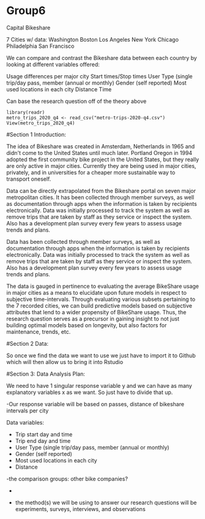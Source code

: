 # Group6

Capital Bikeshare 

7 Cities w/ data:
Washington
Boston
Los Angeles 
New York
Chicago
Philadelphia
San Francisco

We can compare and contrast the Bikeshare data between each country by looking at different variables offered:

Usage differences per major city
Start times/Stop times
User Type (single trip/day pass, member (annual or monthly)
Gender (self reported)
Most used locations in each city 
Distance
Time

Can base the research question off of the theory above


```{r}
library(readr)
metro_trips_2020_q4 <- read_csv("metro-trips-2020-q4.csv")
View(metro_trips_2020_q4)
```


#Section 1 Introduction: 

The idea of Bikeshare was created in Amsterdam, Netherlands in 1965 and didn't come to the United States until much later. Portland Oregon in 1994 adopted the first community bike project in the United States, but they really are only active in major cities. 
Currently they are being used in major cities, privately, and in universities for a cheaper more sustainable way to transport oneself. 

Data can be directly extrapolated from the Bikeshare portal on seven major metropolitan cities. It has been collected through member surveys, as well as documentation through apps when the information is taken by recipients electronically.
Data was initially processed to track the system as well as remove trips that are taken by staff as they service or inspect the system. Also has a development plan survey every few years to assess usage trends and plans.

Data has been collected through member surveys, as well as documentation through apps when the information is taken by recipients electronically. 
Data was initially processed to track the system as well as remove trips that are taken by staff as they service or inspect the system. Also has a development plan survey every few years to assess usage trends and plans. 

The data is gauged in pertinence to evaluating the average BikeShare usage in major cities as a means to elucidate upon  future models in respect to subjective time-intervals. Through evaluating various subsets pertaining to the 7 recorded cities, we can build predictive models based on subjective attributes that lend to a wider propensity of BikeShare usage. Thus, the research question serves as a precursor in gaining insight to not just building optimal models based on longevity, but also factors for maintenance, trends, etc.
 

#Section 2 Data: 

So once we find the data we want to use we just have to import it to Github which will then allow us to bring it into Rstudio 

#Section 3: Data Analysis Plan:

We need to have 1 singular response variable y and we can have as many explanatory variables x as we want. So just have to divide that up.

-Our response variable will be based on passes, distance of bikeshare intervals per city

Data variables:
- Trip start day and time
- Trip end day and time
- User Type (single trip/day pass, member (annual or monthly)
- Gender (self reported)
- Most used locations in each city
- Distance

-the comparison groups: other bike companies? 

- 

- the method(s) we will be using to answer our research questions will be experiments, surveys, interviews, and observations
